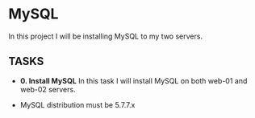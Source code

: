 # MySQL
In this project I will be installing MySQL to my two servers.

## TASKS
* **0. Install MySQL**
In this task I will install MySQL on both web-01 and web-02 servers.
- MySQL distribution must be 5.7.7.x
